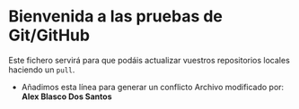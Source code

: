 # Bienvenida a las pruebas de Git/GitHub

Este fichero servirá para que podáis actualizar vuestros repositorios locales haciendo un `pull`.
* Añadimos esta línea para generar un conflicto
Archivo modificado por: **Alex Blasco Dos Santos**